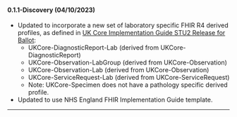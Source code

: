#### 0.1.1-Discovery (04/10/2023)

* Updated to incorporate a new set of laboratory specific FHIR R4 derived profiles, as defined in [UK Core Implementation Guide STU2 Release for Ballot]( https://simplifier.net/guide/uk-core-implementation-guide-stu2/Home?version=1.1.3):
    * UKCore-DiagnosticReport-Lab (derived from UKCore-DiagnosticReport)
    * UKCore-Observation-LabGroup (derived from UKCore-Observation)
    * UKCore-Observation-Lab (derived from UKCore-Observation)
    * UKCore-ServiceRequest-Lab (derived from UKCore-ServiceRequest) 
    * Note: UKCore-Specimen does not have a pathology specific derived profile.
* Updated to use NHS England FHIR Implementation Guide template. 

---